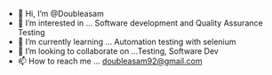 - 👋 Hi, I’m @Doubleasam
- 👀 I’m interested in ... Software development and Quality Assurance Testing
- 🌱 I’m currently learning ... Automation testing with selenium
- 💞️ I’m looking to collaborate on ...Testing, Software Dev
- 📫 How to reach me ... doubleasam92@gmail.com

<!---
Doubleasam/Doubleasam is a ✨ special ✨ repository because its `README.md` (this file) appears on your GitHub profile.
You can click the Preview link to take a look at your changes.
--->
